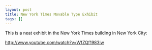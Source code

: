 ```yaml
---
layout: post
title: New York Times Movable Type Exhibit
tags: []
---
```

This is a neat exhibit in the New York Times building in New York City:

http://www.youtube.com/watch?v=WfZQf1983iw
